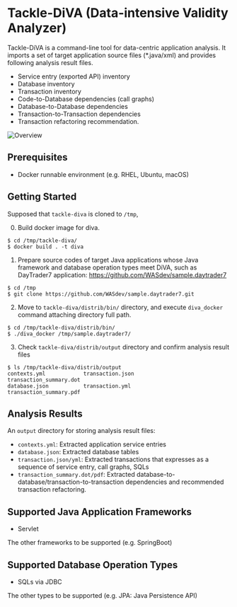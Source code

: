 # Tackle-DiVA (Data-intensive Validity Analyzer)

Tackle-DiVA is a command-line tool for data-centric application analysis. It imports a set of target application source files (*.java/xml) and provides following analysis result files.

- Service entry (exported API) inventory 
- Database inventory
- Transaction inventory
- Code-to-Database dependencies (call graphs)
- Database-to-Database dependencies
- Transaction-to-Transaction dependencies
- Transaction refactoring recommendation.

![Overview](./docs/diva-overview.png)

## Prerequisites
- Docker runnable environment (e.g. RHEL, Ubuntu, macOS)


## Getting Started

Supposed that `tackle-diva` is cloned to `/tmp`,

0. Build docker image for diva.
```
$ cd /tmp/tackle-diva/
$ docker build . -t diva
```

1. Prepare source codes of target Java applications whose Java framework and database operation types meet DiVA, such as DayTrader7 application: https://github.com/WASdev/sample.daytrader7 
   
```
$ cd /tmp
$ git clone https://github.com/WASdev/sample.daytrader7.git
```

2. Move to `tackle-diva/distrib/bin/` directory, and execute `diva_docker` command attaching directory full path.

```
$ cd /tmp/tackle-diva/distrib/bin/
$ ./diva_docker /tmp/sample.daytrader7/
```

3. Check `tackle-diva/distrib/output` directory and confirm analysis result files
```
$ ls /tmp/tackle-diva/distrib/output
contexts.yml            transaction.json        transaction_summary.dot
database.json           transaction.yml         transaction_summary.pdf
```

## Analysis Results
An `output` directory for storing analysis result files:

- `contexts.yml`: Extracted application service entries
- `database.json`: Extracted database tables
- `transaction.json/yml`: Extracted transactions that expresses as a sequence of service entry, call graphs, SQLs
- `transaction_summary.dot/pdf`: Extracted database-to-database/transaction-to-transaction dependencies and recommended transaction refactoring.

## Supported Java Application Frameworks

- Servlet
  
The other frameworks to be supported (e.g. SpringBoot)

## Supported Database Operation Types

- SQLs via JDBC

The other types to be supported (e.g. JPA: Java Persistence API)
